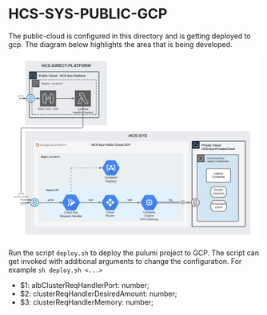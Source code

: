 # HCS-SYS-PUBLIC-GCP

The public-cloud is configured in this directory and is getting deployed to gcp.
The diagram below highlights the area that is being developed.

![Software Architecture](./assets/BA-06-Verteilungssicht-2-GCP.png)

Run the script `deploy.sh` to deploy the pulumi project to GCP.
The script can get invoked with additional arguments to change the configuration.
For example `sh deploy.sh <...>`

- $1: albClusterReqHandlerPort: number;
- $2: clusterReqHandlerDesiredAmount: number;
- $3: clusterReqHandlerMemory: number;
